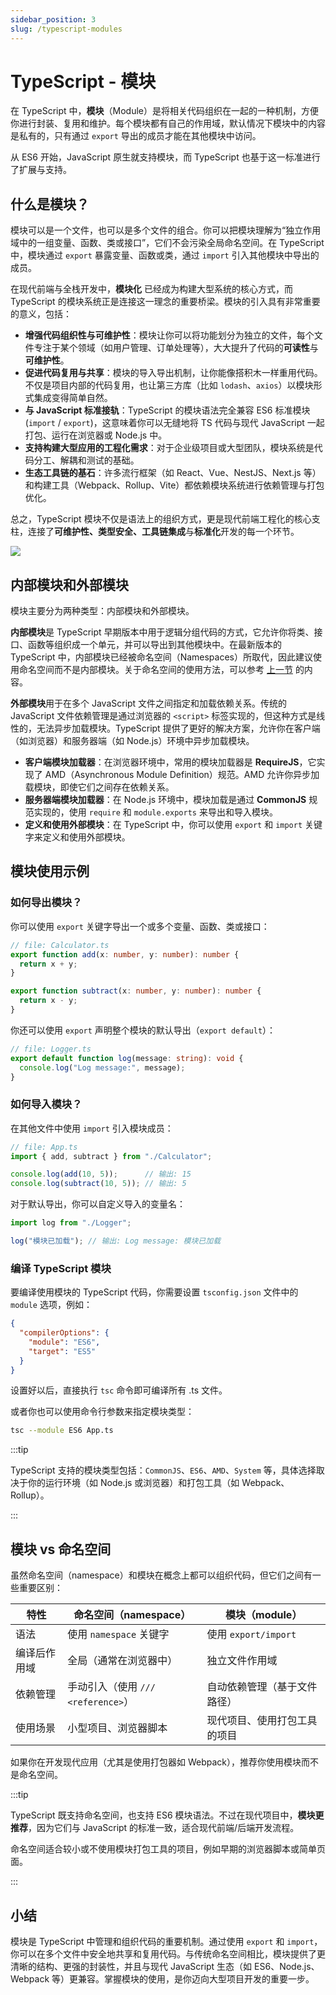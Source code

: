 ```yaml
---
sidebar_position: 3
slug: /typescript-modules
---
```


# TypeScript - 模块

在 TypeScript 中，**模块**（Module）是将相关代码组织在一起的一种机制，方便你进行封装、复用和维护。每个模块都有自己的作用域，默认情况下模块中的内容是私有的，只有通过 `export` 导出的成员才能在其他模块中访问。

从 ES6 开始，JavaScript 原生就支持模块，而 TypeScript 也基于这一标准进行了扩展与支持。



## 什么是模块？

模块可以是一个文件，也可以是多个文件的组合。你可以把模块理解为“独立作用域中的一组变量、函数、类或接口”，它们不会污染全局命名空间。在 TypeScript 中，模块通过 `export` 暴露变量、函数或类，通过 `import` 引入其他模块中导出的成员。

在现代前端与全栈开发中，**模块化** 已经成为构建大型系统的核心方式，而 TypeScript 的模块系统正是连接这一理念的重要桥梁。模块的引入具有非常重要的意义，包括：

- **增强代码组织性与可维护性**：模块让你可以将功能划分为独立的文件，每个文件专注于某个领域（如用户管理、订单处理等），大大提升了代码的**可读性**与**可维护性**。
- **促进代码复用与共享**：模块的导入导出机制，让你能像搭积木一样重用代码。不仅是项目内部的代码复用，也让第三方库（比如 `lodash`、`axios`）以模块形式集成变得简单自然。
- **与 JavaScript 标准接轨**：TypeScript 的模块语法完全兼容 ES6 标准模块 (`import` / `export`)，这意味着你可以无缝地将 TS 代码与现代 JavaScript 一起打包、运行在浏览器或 Node.js 中。
- **支持构建大型应用的工程化需求**：对于企业级项目或大型团队，模块系统是代码分工、解耦和测试的基础。
- **生态工具链的基石**：许多流行框架（如 React、Vue、NestJS、Next.js 等）和构建工具（Webpack、Rollup、Vite）都依赖模块系统进行依赖管理与打包优化。

总之，TypeScript 模块不仅是语法上的组织方式，更是现代前端工程化的核心支柱，连接了**可维护性、类型安全、工具链集成**与**标准化**开发的每一个环节。

![](https://static.getiot.tech/module-icon_processed.png#center-200)



## 内部模块和外部模块

模块主要分为两种类型：内部模块和外部模块。

**内部模块**是 TypeScript 早期版本中用于逻辑分组代码的方式，它允许你将类、接口、函数等组织成一个单元，并可以导出到其他模块中。在最新版本的 TypeScript 中，内部模块已经被命名空间（Namespaces）所取代，因此建议使用命名空间而不是内部模块。关于命名空间的使用方法，可以参考 [上一节](/ts/typescript-namespaces/) 的内容。

**外部模块**用于在多个 JavaScript 文件之间指定和加载依赖关系。传统的 JavaScript 文件依赖管理是通过浏览器的 `<script>` 标签实现的，但这种方式是线性的，无法异步加载模块。TypeScript 提供了更好的解决方案，允许你在客户端（如浏览器）和服务器端（如 Node.js）环境中异步加载模块。

- **客户端模块加载器**：在浏览器环境中，常用的模块加载器是 **RequireJS**，它实现了 AMD（Asynchronous Module Definition）规范。AMD 允许你异步加载模块，即使它们之间存在依赖关系。
- **服务器端模块加载器**：在 Node.js 环境中，模块加载是通过 **CommonJS** 规范实现的，使用 `require` 和 `module.exports` 来导出和导入模块。
- **定义和使用外部模块**：在 TypeScript 中，你可以使用 `export` 和 `import` 关键字来定义和使用外部模块。



## 模块使用示例

### 如何导出模块？

你可以使用 `export` 关键字导出一个或多个变量、函数、类或接口：

```typescript showLineNumbers title="Calculator.ts"
// file: Calculator.ts
export function add(x: number, y: number): number {
  return x + y;
}

export function subtract(x: number, y: number): number {
  return x - y;
}
```

你还可以使用 `export` 声明整个模块的默认导出（`export default`）：

```typescript showLineNumbers title="Logger.ts"
// file: Logger.ts
export default function log(message: string): void {
  console.log("Log message:", message);
}
```



### 如何导入模块？

在其他文件中使用 `import` 引入模块成员：

```typescript showLineNumbers title="App.ts"
// file: App.ts
import { add, subtract } from "./Calculator";

console.log(add(10, 5));      // 输出: 15
console.log(subtract(10, 5)); // 输出: 5
```

对于默认导出，你可以自定义导入的变量名：

```typescript showLineNumbers title=""
import log from "./Logger";

log("模块已加载"); // 输出: Log message: 模块已加载
```



### 编译 TypeScript 模块

要编译使用模块的 TypeScript 代码，你需要设置 `tsconfig.json` 文件中的 `module` 选项，例如：

```json showLineNumbers title="tsconfig.json"
{
  "compilerOptions": {
    "module": "ES6",
    "target": "ES5"
  }
}
```

设置好以后，直接执行 `tsc` 命令即可编译所有 .ts 文件。

或者你也可以使用命令行参数来指定模块类型：

```bash
tsc --module ES6 App.ts
```

:::tip

TypeScript 支持的模块类型包括：`CommonJS`、`ES6`、`AMD`、`System` 等，具体选择取决于你的运行环境（如 Node.js 或浏览器）和打包工具（如 Webpack、Rollup）。

:::



## 模块 vs 命名空间

虽然命名空间（namespace）和模块在概念上都可以组织代码，但它们之间有一些重要区别：

| 特性         | 命名空间（namespace）              | 模块（module）               |
| ------------ | ---------------------------------- | ---------------------------- |
| 语法         | 使用 `namespace` 关键字            | 使用 `export/import`         |
| 编译后作用域 | 全局（通常在浏览器中）             | 独立文件作用域               |
| 依赖管理     | 手动引入（使用 `/// <reference>`） | 自动依赖管理（基于文件路径） |
| 使用场景     | 小型项目、浏览器脚本               | 现代项目、使用打包工具的项目 |

如果你在开发现代应用（尤其是使用打包器如 Webpack），推荐你使用模块而不是命名空间。

:::tip

TypeScript 既支持命名空间，也支持 ES6 模块语法。不过在现代项目中，**模块更推荐**，因为它们与 JavaScript 的标准一致，适合现代前端/后端开发流程。

命名空间适合较小或不使用模块打包工具的项目，例如早期的浏览器脚本或简单页面。

:::



## 小结

模块是 TypeScript 中管理和组织代码的重要机制。通过使用 `export` 和 `import`，你可以在多个文件中安全地共享和复用代码。与传统命名空间相比，模块提供了更清晰的结构、更强的封装性，并且与现代 JavaScript 生态（如 ES6、Node.js、Webpack 等）更兼容。掌握模块的使用，是你迈向大型项目开发的重要一步。
